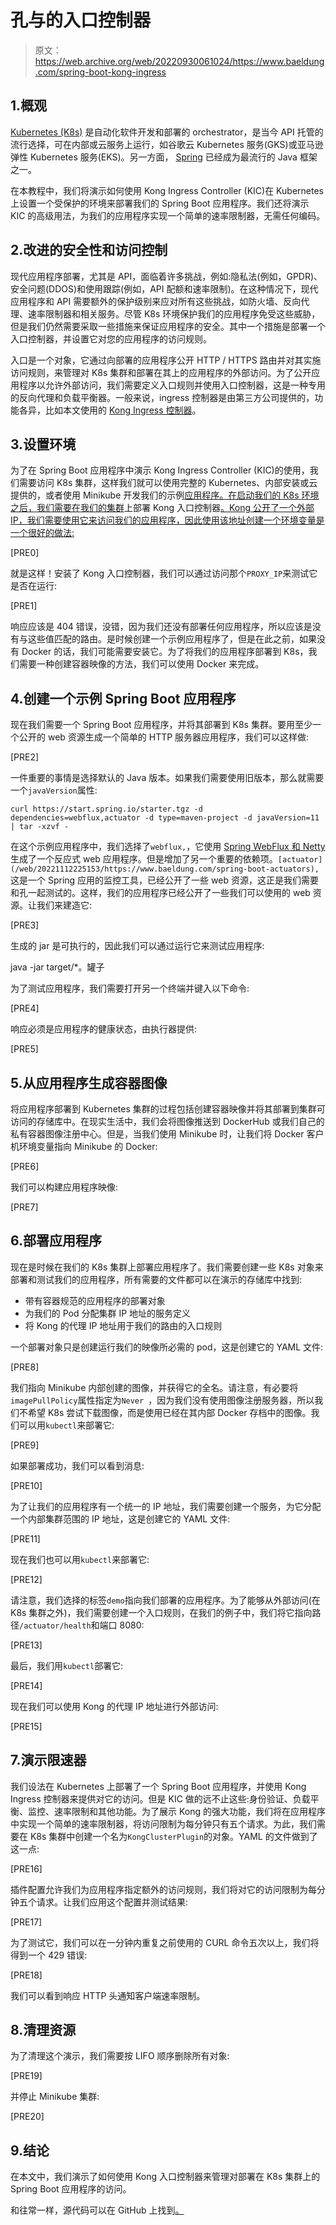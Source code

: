 # 孔与的入口控制器

> 原文：<https://web.archive.org/web/20220930061024/https://www.baeldung.com/spring-boot-kong-ingress>

## 1.概观

[Kubernetes (K8s)](/web/20221112225153/https://www.baeldung.com/ops/kubernetes) 是自动化软件开发和部署的 orchestrator，是当今 API 托管的流行选择，可在内部或云服务上运行，如谷歌云 Kubernetes 服务(GKS)或亚马逊弹性 Kubernetes 服务(EKS)。另一方面， [Spring](/web/20221112225153/https://www.baeldung.com/spring-boot-minikube) 已经成为最流行的 Java 框架之一。

在本教程中，我们将演示如何使用 Kong Ingress Controller (KIC)在 Kubernetes 上设置一个受保护的环境来部署我们的 Spring Boot 应用程序。我们还将演示 KIC 的高级用法，为我们的应用程序实现一个简单的速率限制器，无需任何编码。

## 2.改进的安全性和访问控制

现代应用程序部署，尤其是 API，面临着许多挑战，例如:隐私法(例如，GPDR)、安全问题(DDOS)和使用跟踪(例如，API 配额和速率限制)。在这种情况下，现代应用程序和 API 需要额外的保护级别来应对所有这些挑战，如防火墙、反向代理、速率限制器和相关服务。尽管 K8s 环境保护我们的应用程序免受这些威胁，但是我们仍然需要采取一些措施来保证应用程序的安全。其中一个措施是部署一个入口控制器，并设置它对您的应用程序的访问规则。

入口是一个对象，它通过向部署的应用程序公开 HTTP / HTTPS 路由并对其实施访问规则，来管理对 K8s 集群和部署在其上的应用程序的外部访问。为了公开应用程序以允许外部访问，我们需要定义入口规则并使用入口控制器，这是一种专用的反向代理和负载平衡器。一般来说，ingress 控制器是由第三方公司提供的，功能各异，比如本文使用的 [Kong Ingress 控制器](https://web.archive.org/web/20221112225153/https://docs.konghq.com/kubernetes-ingress-controller/latest/)。

## 3.设置环境

为了在 Spring Boot 应用程序中演示 Kong Ingress Controller (KIC)的使用，我们需要访问 K8s 集群，这样我们就可以使用完整的 Kubernetes、内部安装或云提供的，或者使用 Minikube 开发我们的示例[应用程序。在启动我们的 K8s 环境之后，我们需要在我们的集群](/web/20221112225153/https://www.baeldung.com/spring-boot-minikube)上部署 Kong 入口控制器[。Kong 公开了一个外部 IP，我们需要使用它来访问我们的应用程序，因此使用该地址创建一个环境变量是一个很好的做法:](https://web.archive.org/web/20221112225153/https://docs.konghq.com/kubernetes-ingress-controller/2.7.x/guides/getting-started/)

[PRE0]

就是这样！安装了 Kong 入口控制器，我们可以通过访问那个`PROXY_IP`来测试它是否在运行:

[PRE1]

响应应该是 404 错误，没错，因为我们还没有部署任何应用程序，所以应该是没有与这些值匹配的路由。是时候创建一个示例应用程序了，但是在此之前，如果没有 Docker 的话，我们可能需要安装它。为了将我们的应用程序部署到 K8s，我们需要一种创建容器映像的方法，我们可以使用 Docker 来完成。

## 4.创建一个示例 Spring Boot 应用程序

现在我们需要一个 Spring Boot 应用程序，并将其部署到 K8s 集群。要用至少一个公开的 web 资源生成一个简单的 HTTP 服务器应用程序，我们可以这样做:

[PRE2]

一件重要的事情是选择默认的 Java 版本。如果我们需要使用旧版本，那么就需要一个`javaVersion`属性:

`curl https://start.spring.io/starter.tgz -d dependencies=webflux,actuator -d type=maven-project -d javaVersion=11 | tar -xzvf -`

在这个示例应用程序中，我们选择了`webflux,`，它使用 [Spring WebFlux 和 Netty](/web/20221112225153/https://www.baeldung.com/spring-webflux) 生成了一个反应式 web 应用程序。但是增加了另一个重要的依赖项。`[actuator](/web/20221112225153/https://www.baeldung.com/spring-boot-actuators),`这是一个 Spring 应用的监控工具，已经公开了一些 web 资源，这正是我们需要和孔一起测试的。这样，我们的应用程序已经公开了一些我们可以使用的 web 资源。让我们来建造它:

[PRE3]

生成的 jar 是可执行的，因此我们可以通过运行它来测试应用程序:

java -jar target/*。罐子

为了测试应用程序，我们需要打开另一个终端并键入以下命令:

[PRE4]

响应必须是应用程序的健康状态，由执行器提供:

[PRE5]

## 5.从应用程序生成容器图像

将应用程序部署到 Kubernetes 集群的过程包括创建容器映像并将其部署到集群可访问的存储库中。在现实生活中，我们会将图像推送到 DockerHub 或我们自己的私有容器图像注册中心。但是，当我们使用 Minikube 时，让我们将 Docker 客户机环境变量指向 Minikube 的 Docker:

[PRE6]

我们可以构建应用程序映像:

[PRE7]

## 6.部署应用程序

现在是时候在我们的 K8s 集群上部署应用程序了。我们需要创建一些 K8s 对象来部署和测试我们的应用程序，所有需要的文件都可以在演示的存储库中找到:

*   带有容器规范的应用程序的部署对象
*   为我们的 Pod 分配集群 IP 地址的服务定义
*   将 Kong 的代理 IP 地址用于我们的路由的入口规则

一个部署对象只是创建运行我们的映像所必需的 pod，这是创建它的 YAML 文件:

[PRE8]

我们指向 Minikube 内部创建的图像，并获得它的全名。请注意，有必要将`imagePullPolicy`属性指定为`Never `，因为我们没有使用图像注册服务器，所以我们不希望 K8s 尝试下载图像，而是使用已经在其内部 Docker 存档中的图像。我们可以用`kubectl`来部署它:

[PRE9]

如果部署成功，我们可以看到消息:

[PRE10]

为了让我们的应用程序有一个统一的 IP 地址，我们需要创建一个服务，为它分配一个内部集群范围的 IP 地址，这是创建它的 YAML 文件:

[PRE11]

现在我们也可以用`kubectl`来部署它:

[PRE12]

请注意，我们选择的标签`demo`指向我们部署的应用程序。为了能够从外部访问(在 K8s 集群之外)，我们需要创建一个入口规则，在我们的例子中，我们将它指向路径`/actuator/health`和端口 8080:

[PRE13]

最后，我们用`kubectl`部署它:

[PRE14]

现在我们可以使用 Kong 的代理 IP 地址进行外部访问:

[PRE15]

## 7.演示限速器

我们设法在 Kubernetes 上部署了一个 Spring Boot 应用程序，并使用 Kong Ingress 控制器来提供对它的访问。但是 KIC 做的远不止这些:身份验证、负载平衡、监控、速率限制和其他功能。为了展示 Kong 的强大功能，我们将在应用程序中实现一个简单的速率限制器，将访问限制为每分钟只有五个请求。为此，我们需要在 K8s 集群中创建一个名为`KongClusterPlugin`的对象。YAML 的文件做到了这一点:

[PRE16]

插件配置允许我们为应用程序指定额外的访问规则，我们将对它的访问限制为每分钟五个请求。让我们应用这个配置并测试结果:

[PRE17]

为了测试它，我们可以在一分钟内重复之前使用的 CURL 命令五次以上，我们将得到一个 429 错误:

[PRE18]

我们可以看到响应 HTTP 头通知客户端速率限制。

## 8.清理资源

为了清理这个演示，我们需要按 LIFO 顺序删除所有对象:

[PRE19]

并停止 Minikube 集群:

[PRE20]

## 9.结论

在本文中，我们演示了如何使用 Kong 入口控制器来管理对部署在 K8s 集群上的 Spring Boot 应用程序的访问。

和往常一样，源代码可以在 GitHub 上找到[。](https://web.archive.org/web/20221112225153/https://github.com/eugenp/tutorials/tree/master/kubernetes-modules/kubernetes-spring)